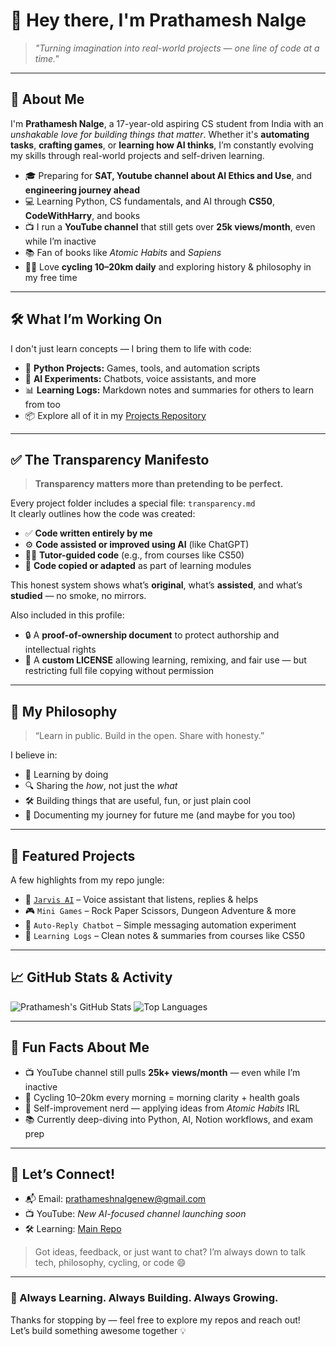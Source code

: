 # 👋 Hey there, I'm Prathamesh Nalge

> *"Turning imagination into real-world projects — one line of code at a time."*

---

## 🧠 About Me

I'm **Prathamesh Nalge**, a 17-year-old aspiring CS student from India with an *unshakable love for building things that matter*. Whether it's **automating tasks**, **crafting games**, or **learning how AI thinks**, I’m constantly evolving my skills through real-world projects and self-driven learning.

- 🎓 Preparing for **SAT, Youtube channel about AI Ethics and Use**, and **engineering journey ahead**
- 💻 Learning Python, CS fundamentals, and AI through **CS50**, **CodeWithHarry**, and books
- 📺 I run a **YouTube channel** that still gets over **25k views/month**, even while I’m inactive
- 📚 Fan of books like *Atomic Habits* and *Sapiens*
- 🚴‍♂️ Love **cycling 10–20km daily** and exploring history & philosophy in my free time

---

## 🛠️ What I’m Working On

I don't just learn concepts — I bring them to life with code:

- 🧪 **Python Projects:** Games, tools, and automation scripts
- 🤖 **AI Experiments:** Chatbots, voice assistants, and more
- 📊 **Learning Logs:** Markdown notes and summaries for others to learn from too
- 📦 Explore all of it in my [Projects Repository](https://github.com/nalgeprathamesh/projects)

---

## ✅ The Transparency Manifesto

> **Transparency matters more than pretending to be perfect.**

Every project folder includes a special file: `transparency.md`  
It clearly outlines how the code was created:

- ✅ **Code written entirely by me**
- ⚙️ **Code assisted or improved using AI** (like ChatGPT)
- 👨‍🏫 **Tutor-guided code** (e.g., from courses like CS50)
- 🧠 **Code copied or adapted** as part of learning modules

This honest system shows what’s **original**, what’s **assisted**, and what’s **studied** — no smoke, no mirrors.

Also included in this profile:
- 🔒 A **proof-of-ownership document** to protect authorship and intellectual rights
- 📜 A **custom LICENSE** allowing learning, remixing, and fair use — but restricting full file copying without permission

---

## 🚀 My Philosophy

> “Learn in public. Build in the open. Share with honesty.”

I believe in:
- 🧠 Learning by doing  
- 🔍 Sharing the *how*, not just the *what*  
- 🛠️ Building things that are useful, fun, or just plain cool  
- 🚀 Documenting my journey for future me (and maybe for you too)

---

## 📂 Featured Projects

A few highlights from my repo jungle:

- 🤖 [`Jarvis AI`](https://github.com/nalgeprathamesh/projects) – Voice assistant that listens, replies & helps
- 🎮 `Mini Games` – Rock Paper Scissors, Dungeon Adventure & more
- 🧠 `Auto-Reply Chatbot` – Simple messaging automation experiment
- 📝 `Learning Logs` – Clean notes & summaries from courses like CS50

---

## 📈 GitHub Stats & Activity

![Prathamesh's GitHub Stats](https://github-readme-stats.vercel.app/api?username=nalgeprathamesh&show_icons=true&theme=radical)
![Top Languages](https://github-readme-stats.vercel.app/api/top-langs/?username=nalgeprathamesh&layout=compact&theme=radical)

---

## 🧩 Fun Facts About Me

- 📺 YouTube channel still pulls **25k+ views/month** — even while I’m inactive
- 🚴 Cycling 10–20km every morning = morning clarity + health goals
- 🧠 Self-improvement nerd — applying ideas from *Atomic Habits* IRL
- 📚 Currently deep-diving into Python, AI, Notion workflows, and exam prep

---

## 🤝 Let’s Connect!

- 📬 Email: [prathameshnalgenew@gmail.com](mailto:prathameshnalgenew@gmail.com)
- 📺 YouTube: *New AI-focused channel launching soon*
- 🛠️ Learning: [Main Repo](https://github.com/nalgeprathamesh/learning)

> Got ideas, feedback, or just want to chat? I’m always down to talk tech, philosophy, cycling, or code 😄

---

### 🧭 Always Learning. Always Building. Always Growing.

Thanks for stopping by — feel free to explore my repos and reach out!  
Let’s build something awesome together 💡
